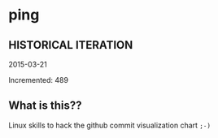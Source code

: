 # ping

## HISTORICAL ITERATION
2015-03-21

Incremented: 489

## What is this?? 
Linux skills to hack the github commit visualization chart `;-)`
